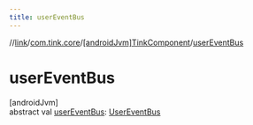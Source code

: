 ```yaml
---
title: userEventBus
---
```

//[link](../../../index.html)/[com.tink.core](../index.html)/[[androidJvm]TinkComponent](index.html)/[userEventBus](user-event-bus.html)



# userEventBus



[androidJvm]\
abstract val [userEventBus](user-event-bus.html): [UserEventBus](../../com.tink.service.authentication/[android-jvm]-user-event-bus/index.html)




